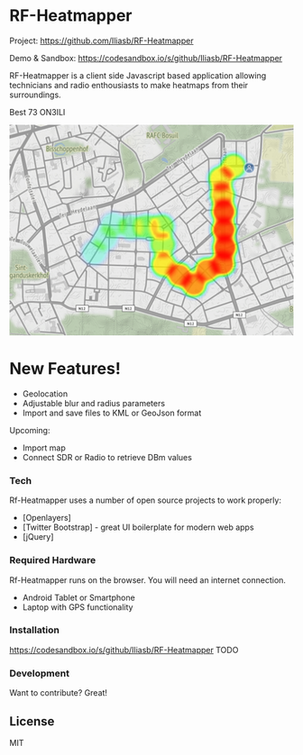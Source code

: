 # RF-Heatmapper

Project: https://github.com/Iliasb/RF-Heatmapper

Demo & Sandbox: https://codesandbox.io/s/github/Iliasb/RF-Heatmapper

RF-Heatmapper is a client side Javascript based application allowing technicians and radio enthousiasts to make heatmaps from their surroundings.

Best 73
ON3ILI

![Screenshot](https://raw.githubusercontent.com/Iliasb/RF-Heatmapper/master/example.png "Example")

# New Features!

- Geolocation
- Adjustable blur and radius parameters
- Import and save files to KML or GeoJson format

Upcoming:

- Import map
- Connect SDR or Radio to retrieve DBm values

### Tech

Rf-Heatmapper uses a number of open source projects to work properly:

- [Openlayers]
- [Twitter Bootstrap] - great UI boilerplate for modern web apps
- [jQuery]

### Required Hardware

Rf-Heatmapper runs on the browser. You will need an internet connection.

- Android Tablet or Smartphone
- Laptop with GPS functionality

### Installation

https://codesandbox.io/s/github/Iliasb/RF-Heatmapper
TODO

### Development

Want to contribute? Great!

## License

MIT
